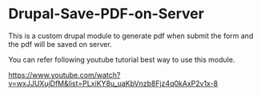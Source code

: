 # Drupal-Save-PDF-on-Server

This is a custom drupal module to generate pdf when submit the form and the pdf will be saved on server. 

You can refer following youtube tutorial best way to use this module.

https://www.youtube.com/watch?v=wxJJUXujDfM&list=PLxiKY8u_uaKbVnzb8Fjz4q0kAxP2v1x-8

